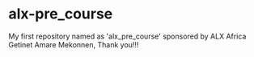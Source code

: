 # alx-pre_course
My first repository named as 'alx_pre_course' sponsored by ALX Africa
Getinet Amare Mekonnen, Thank you!!! 